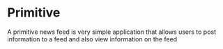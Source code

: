 # Primitive
A primitive news feed is very simple application that allows users to post information to a feed and also view information on the feed
